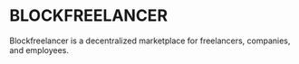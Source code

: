 # BLOCKFREELANCER
Blockfreelancer is a decentralized marketplace for freelancers, companies, and employees.
